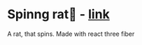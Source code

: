 # Spinng rat🐀 - [link](https://threejs-spinning-rat.vercel.app/)
A rat, that spins. Made with react three fiber
